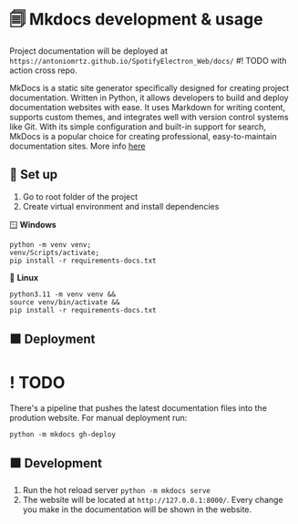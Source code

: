 # 🗐 Mkdocs development & usage

Project documentation will be deployed at `https://antoniomrtz.github.io/SpotifyElectron_Web/docs/` #! TODO with action cross repo.

MkDocs is a static site generator specifically designed for creating project documentation. Written in Python, it allows developers to build and deploy documentation websites with ease. It uses Markdown for writing content, supports custom themes, and integrates well with version control systems like Git. With its simple configuration and built-in support for search, MkDocs is a popular choice for creating professional, easy-to-maintain documentation sites. More info [here](https://www.mkdocs.org/)

## 🔨 Set up

1. Go to root folder of the project
2. Create virtual environment and install dependencies

🪟 **Windows**
```console
python -m venv venv;
venv/Scripts/activate;
pip install -r requirements-docs.txt
```

🐧 **Linux**
```console
python3.11 -m venv venv &&
source venv/bin/activate &&
pip install -r requirements-docs.txt
```

## 🟩 Deployment

# ! TODO

There's a pipeline that pushes the latest documentation files into the prodution website. For manual deployment run:

```console
python -m mkdocs gh-deploy
```

## 🟧 Development

1. Run the hot reload server `python -m mkdocs serve`
2. The website will be located at `http://127.0.0.1:8000/`. Every change you make in the documentation will be shown in the website.
